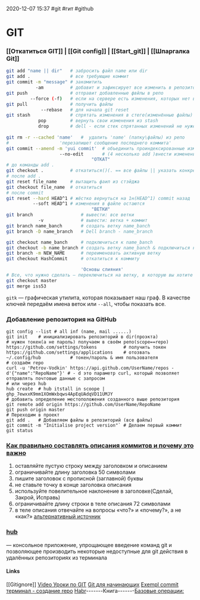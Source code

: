 2020-12-07 15:37
#git #гит #github
# GIT
### [[Откатиться GIT]] |  [[Git config]] |  [[Start_git]] | [[Шпаргалка Git]]

```bash
git add "name || dir" 	# забросить файл name или dir  
git add . 				# все требующие коммит
git commit -m "message" # закомитить
		   -am 			# добавит и зафиксирует все изменить в репозиторий (add + m)
git push				# отправит добавленные фвйлы в репо
		 --force (-f)	# если на сервере есть изменения, которых нет в локальном хранилище
git pull				# получить файлы  
			 --rebase	# для начала git reset
git stash				# спрятать изменения в стеге(изменённые файлы) для pull
			pop			# вернуть свои изменения из stash
			drop		# dell - если стек спрятанных изменений не нужен
			
git rm -r --cached 'name'	#  удалить 'name' (папку\файлы) из репо 
# 					'перезапишет сообщение последнего коммита'
git commit --amend -m 'yui commit'	# объединить проиндексированные изменения с предыдущим коммитом без создания нового коммита 
					--no-edit 		# (4 несколько add )внести изменения в коммит без изменения комментария к нему
								"ОТКАТ"
# до команды add .
git checkout .			# откатиться()(. == все файлы || указать конкретный фаил для отката изменений)к текущему коммиту
# после add .
git reset file_name		# вытащить фаил из стэйджа
git checkout file_name	# откатиться 
# после commit
git reset --hard HEAD^1	# жёстко вернуться на 1н(HEAD^1) commit назад
		  --soft HEAD^1	# изменения в файле остаются
		  						"ВЕТКИ"
git branch					# вывести: все ветки
			-v				# вывести: ветка + коммит
git branch name_banch		# создать ветку name_banch
git branch -D name_branch	# Dell branch - name_branch

git checkout name_banch		# подключиться к name_banch
git checkout -b name_branch	# создать ветку name_banch & подключиться к ней
git branch -m NEW_NAME		# переименовать активную ветку
git checkout HashCommit		# откатиться к коммиту

							'Основы слияния'
# Все, что нужно сделать — переключиться на ветку, в которую вы хотите включить изменения, и выполнить команду git merge:
git checkout master
git merge iss53

```
`gitk` — графическая утилита, которая показывает наш граф. В качестве ключей передаём имена веток или `--all`, чтобы показать все.
### Добавление репозитория на GitHub[](https://askdev.ru/q/mozhno-li-sozdat-udalennoe-repo-na-github-iz-cli-bez-otkrytiya-brauzera-4384/)
```shell
git config --list # all inf (name, mail ......)
git init	# инициализировать репозиторий в dir(проэкта)
# нужен токен(а не пароль) получаем в своём репо(scope==repo)
https://github.com/settings/tokens 			# получить токен
https://github.com/settings/applications	# отозвать
~/.config/hub 			# токен/пароль & имя пользователя
# создаём repo 
curl -u 'Petrov-Vodkin' https://api.github.com/UserName/repos -d'{"name":"RepoName"}' # - d это параметр curl, который позволяет отправлять почтовые данные с запросом
# или через hub
hub create 	# hub itstall in scoope | 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 
# добавить определение местоположения созданного выше репозитория
git remote add origin https://github.com/UserName/RepoName 
git push origin master
# Переходим в проект
git add .	# Добавляем файлы в репозиторий (все файлы)
git commit -m "Initialise project version"` # Делаем первый коммит
git status
```  
 ### [Как правильно составлять описания коммитов и почему это важно](https://ru.hexlet.io/blog/posts/git-commit-message)
 1. оставляйте пустую строку между заголовком и описанием
 2. ограничивайте длину заголовка 50 символами
 3. пишите заголовок с прописной (заглавной) буквы
 4. не ставьте точку в конце заголовка описания
 5. используйте повелительное наклонение в заголовке(Сделай, Закрой, Исправь)
 6. ограничивайте длину строки в теле описания 72 символами
 7. в теле описания отвечайте на вопросы «что?» и «почему?», а не «как?»
 [альтернативный источник](https://medium.com/grisme/%D0%BA%D0%B0%D0%BA-%D0%BF%D0%B8%D1%81%D0%B0%D1%82%D1%8C-%D1%81%D0%BE%D0%BE%D0%B1%D1%89%D0%B5%D0%BD%D0%B8%D1%8F-%D0%BA%D0%BE%D0%BC%D0%BC%D0%B8%D1%82%D0%BE%D0%B2-%D0%B2-git-9ed19ebc5ebf)
### [**hub**](https://hub.github.com/)
— консольное приложение, упрощающее введение команд git и позволяющее производить некоторые недоступные для git действия в удалённых репозиториях из терминала
#### Links
[[Gitignore]]
[Video Уроки по GIT](https://www.youtube.com/playlist?list=PLuY6eeDuleIOMB2R_Kky05ZfiAx2_pbAH)
[Git для начинающих](https://webdevkin.ru/courses/git/git-commit)
[Exempl commit](https://github.com/tpope/vim-pathogen/commits/master)
[терминал - создание repo](https://askdev.ru/q/mozhno-li-sozdat-udalennoe-repo-na-github-iz-cli-bez-otkrytiya-brauzera-4384/)
[Habr](https://habr.com/ru/post/60347/)-_-----_-Книга[](https://git-scm.com/book/ru/v2)-_-----_-[Базовые операции:](http://www-cs-students.stanford.edu/~blynn/gitmagic/intl/ru/ch03.html)